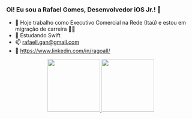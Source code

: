 ### Oi! Eu sou a Rafael Gomes, Desenvolvedor iOS Jr.! 📱

- 🔭 Hoje trabalho como Executivo Comercial na Rede (Itaú) e estou em migração de carreira 🤩🤩
- 🌱 Estudando Swift 
- 📫 rafaell.gan@gmail.com
- 👔 https://www.linkedin.com/in/ragoall/

<div align="center">
  <a href="https://github.com/rafallgo">
  <img height="140em" src="https://github-readme-stats.vercel.app/api?username=rafallgo&show_icons=true&theme=dark&include_all_commits=true&count_private=true"/>
  <img height="140em" src="https://github-readme-stats.vercel.app/api/top-langs/?username=rafallgo&layout=compact&langs_count=7&theme=dark"/>
</div>

